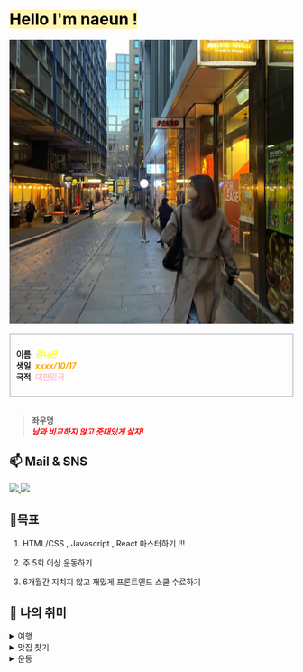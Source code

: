 # <span style="background-color:#fff5b1; color: black">Hello I'm naeun !</span>

![나](/assets/md/me.jpg)

<div style="border: 2px solid #ccc; padding: 10px;">

**이름**: <span style="color:yellow;"> **_김나은_** </span>  
**생일**: <span style="color:orange;"> **_xxxx/10/17_** </span>  
**국적**: <span style="color:pink;"> **대한민국** </span>

</div>

<br>

> **좌우명**  
> <span style="color:red;"> **_남과 비교하지 않고 줏대있게 살자!_** </span>

## 📫 Mail & SNS

<div>
        <a href="mailto::kkkne1017@naver.com">
                <img src="https://img.shields.io/badge/Mail-30B980?style=flat&logo=Gmail&logoColor=white" />
        </a>
        <a href="https://betteree.tistory.com/">
                <img src="https://img.shields.io/badge/Tistroy-000000?style=flat&logo=tistory&logoColor=white" />
        </a>

</div>

## 🚩목표

1. HTML/CSS , Javascript , React 마스터하기 !!!

2. 주 5회 이상 운동하기

3. 6개월간 지치지 않고 재밌게 프론트엔드 스쿨 수료하기

## 🌱 나의 취미

<details>
<summary>여행</summary>
</summary>

- 호주 🦘

- 필리핀 🌴
- 태국 🐘
- 중국 👲
</details>

<details>
<summary>맛집 찾기</summary>
</summary>

- 파스타

- 돈까스
- 초밥
- 국밥
</details>
<details>
<summary>운동</summary>
</summary>

- 헬스 🏋

- 수영 🏊‍♀
- 점핑 🐇
- 런닝 🏃‍♀
</details>
